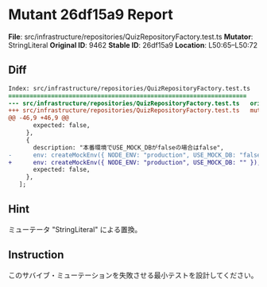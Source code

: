 # Mutant 26df15a9 Report

**File**: src/infrastructure/repositories/QuizRepositoryFactory.test.ts
**Mutator**: StringLiteral
**Original ID**: 9462
**Stable ID**: 26df15a9
**Location**: L50:65–L50:72

## Diff

```diff
Index: src/infrastructure/repositories/QuizRepositoryFactory.test.ts
===================================================================
--- src/infrastructure/repositories/QuizRepositoryFactory.test.ts	original
+++ src/infrastructure/repositories/QuizRepositoryFactory.test.ts	mutated #9462
@@ -46,9 +46,9 @@
       expected: false,
     },
     {
       description: "本番環境でUSE_MOCK_DBがfalseの場合はfalse",
-      env: createMockEnv({ NODE_ENV: "production", USE_MOCK_DB: "false" }),
+      env: createMockEnv({ NODE_ENV: "production", USE_MOCK_DB: "" }),
       expected: false,
     },
   ];
```

## Hint

ミューテータ "StringLiteral" による置換。

## Instruction

このサバイブ・ミューテーションを失敗させる最小テストを設計してください。
